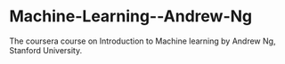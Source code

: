 # Machine-Learning--Andrew-Ng
The coursera course on Introduction to Machine learning by Andrew Ng, Stanford University.
